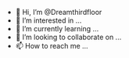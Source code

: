 - 👋 Hi, I’m @Dreamthirdfloor
- 👀 I’m interested in ...
- 🌱 I’m currently learning ...
- 💞️ I’m looking to collaborate on ...
- 📫 How to reach me ...

<!---
Dreamthirdfloor/Dreamthirdfloor is a ✨ special ✨ repository because its `README.md` (this file) appears on your GitHub profile.
You can click the Preview link to take a look at your changes.
--->
